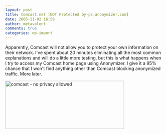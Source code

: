 ```yaml
---
layout: post
title: Comcast.net [NOT Protected by-ps.anonymizer.com]
date: 2005-11-02 16:58
author: metavalent
comments: true
categories: wp-import
---
```

Apparently, Comcast will not allow you to protect your own information on their network.  I've spent about 20 minutes eliminating all the most common explanations and will do a little more testing, but this is what happens when I try to access my Comcast home page using Anonymizer.  I give it a 95% chance that I won't find anything other than Comcast blocking anonymized traffic.  More later.

<a href="/images/comcast_noprivacy.jpg"><img src="/images/comcast_noprivacy.jpg" alt="comcast - no privacy allowed" loading="lazy" width="379" height="154" /></a>
